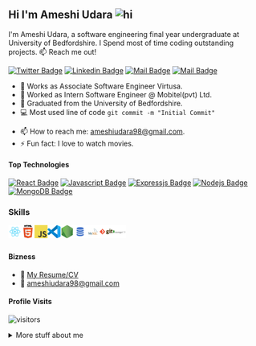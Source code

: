 ## Hi I'm Ameshi Udara <img src="https://user-images.githubusercontent.com/1303154/88677602-1635ba80-d120-11ea-84d8-d263ba5fc3c0.gif" width="28px" alt="hi">

I'm Ameshi Udara, a software engineering final year undergraduate at University of Bedfordshire. I Spend most of time coding outstanding projects. 
:mailbox: Reach me out!

[![Twitter Badge](https://img.shields.io/badge/-@AmeshiU-1ca0f1?style=flat&labelColor=1ca0f1&logo=twitter&logoColor=white&link=https://twitter.com/@AmeshiU)](https://twitter.com/AmeshiU) [![Linkedin Badge](https://img.shields.io/badge/-@AmeshiUdara-0e76a8?style=flat&labelColor=0e76a8&logo=linkedin&logoColor=white)](https://www.linkedin.com/in/ameshi-udara/) [![Mail Badge](https://img.shields.io/badge/-@AmeshiUdara-e84393?style=flat&labelColor=e84393&logo=instagram&logoColor=white)](https://www.instagram.com/ameshi_udara/) [![Mail Badge](https://img.shields.io/badge/-@AmeshiUdara-c0392b?style=flat&labelColor=c0392b&logo=gmail&logoColor=white)](mailto:ameshiudara98@gmail.com)

<!-- TODO: Add last video link -->

- 🔭 Works as Associate Software Engineer Virtusa.
- 🔭 Worked as Intern Software Engineer @ Mobitel(pvt) Ltd.
- 🔭 Graduated from the University of Bedfordshire. 
- :computer: Most used line of code `git commit -m "Initial Commit"`
<!-- - 🤔 I’m looking for internship opportunities these days. -->
- 📫 How to reach me: ameshiudara98@gmail.com.
- ⚡ Fun fact: I love to watch movies.

#### Top Technologies

<!-- TODO: Make technologies links takes you to repositories -->

[![React Badge](https://img.shields.io/badge/-React-61DBFB?style=for-the-badge&labelColor=black&logo=react&logoColor=61DBFB)](#) [![Javascript Badge](https://img.shields.io/badge/-Javascript-F0DB4F?style=for-the-badge&labelColor=black&logo=javascript&logoColor=F0DB4F)](#) [![Expressjs Badge](https://img.shields.io/badge/-Expressjs-007acc?style=for-the-badge&labelColor=black&logo=node.js&logoColor=007acc)](#) [![Nodejs Badge](https://img.shields.io/badge/-Nodejs-3C873A?style=for-the-badge&labelColor=black&logo=node.js&logoColor=3C873A)](#) [![MongoDB Badge](https://img.shields.io/badge/-MongoDb-e535ab?style=for-the-badge&labelColor=black&logo=mongodb&logoColor=e535ab)](#)

### Skills 

<img align="left" alt="React" width="26px" src="https://raw.githubusercontent.com/github/explore/80688e429a7d4ef2fca1e82350fe8e3517d3494d/topics/react/react.png" />

<img align="left" alt="HTML5" width="26px" src="https://raw.githubusercontent.com/github/explore/80688e429a7d4ef2fca1e82350fe8e3517d3494d/topics/html/html.png" />

<img align="left" alt="JavaScript" width="26px" src="https://raw.githubusercontent.com/github/explore/80688e429a7d4ef2fca1e82350fe8e3517d3494d/topics/javascript/javascript.png" />

<img align="left" alt="Visual Studio Code" width="26px" src="https://raw.githubusercontent.com/github/explore/80688e429a7d4ef2fca1e82350fe8e3517d3494d/topics/visual-studio-code/visual-studio-code.png" />

<img align="left" alt="Node.js" width="26px" src="https://raw.githubusercontent.com/github/explore/80688e429a7d4ef2fca1e82350fe8e3517d3494d/topics/nodejs/nodejs.png" />

<img align="left" alt="SQL" width="26px" src="https://raw.githubusercontent.com/github/explore/80688e429a7d4ef2fca1e82350fe8e3517d3494d/topics/sql/sql.png" />

<img align="left" alt="MySQL" width="26px" src="https://raw.githubusercontent.com/github/explore/80688e429a7d4ef2fca1e82350fe8e3517d3494d/topics/mysql/mysql.png" />

<img align="left" alt="Git" width="26px" src="https://raw.githubusercontent.com/github/explore/80688e429a7d4ef2fca1e82350fe8e3517d3494d/topics/git/git.png" />

<img align="left" alt="MongoDB" width="26px" src="https://raw.githubusercontent.com/github/explore/80688e429a7d4ef2fca1e82350fe8e3517d3494d/topics/mongodb/mongodb.png" />

<br />
<br />

#### Bizness
- :paperclip: [My Resume/CV](https://github.com/AmeshiUdara/AmeshiUdara/blob/main/myResume/Ameshi%20Udara.pdf)
- :email: ameshiudara98@gmail.com


#### Profile Visits 

![visitors](https://visitor-badge.glitch.me/badge?page_id=AmeshiUdara.AmeshiUdara)

<details>
<summary>
  More stuff about me
</summary>

<br >

#### Coding Stats

<!--START_SECTION:waka-->
```text
No Activity tracked this Week
```
<!--END_SECTION:waka-->

#### Github Stats

![AmeshiUdara's github stats](https://github-readme-stats.vercel.app/api?username=AmeshiUdara&count_private=true&theme=tokyonight&hide=contribs,prs)

</details>

